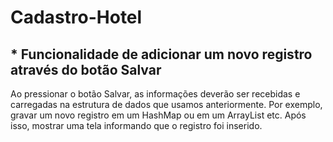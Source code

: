 # Cadastro-Hotel

## * Funcionalidade de adicionar um novo registro através do botão Salvar
Ao pressionar o botão Salvar, as informações deverão ser recebidas e carregadas na estrutura de dados que usamos anteriormente. Por exemplo, gravar um novo registro em um HashMap ou em um ArrayList etc. Após isso, mostrar uma tela informando que o registro foi inserido.
